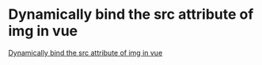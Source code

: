 # Dynamically bind the src attribute of img in vue
[Dynamically bind the src attribute of img in vue](https://aiwithcloud.com/2022/09/19/dynamically_bind_the_src_attribute_of_img_in_vue/)